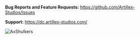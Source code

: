 **Bug Reports and Feature Requests:** https://github.com/Artillex-Studios/Issues

**Support:** https://dc.artillex-studios.com/

![AxShulkers](https://github.com/Artillex-Studios/AxShulkers/assets/52270269/64c69352-1bfb-42ba-9e0a-3a6d25c909ee)
